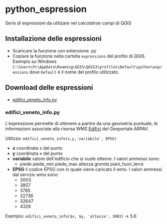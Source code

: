 # python_espression
Serie di expressioni da utilizare nel calcolatroe campi di QGIS

## Installazione delle espressioni
- Scaricare la funzione con estensione .py
- Copiare la funzione nella cartella `expressions` del profilo di QGIS. Esempio su Windows `C:\Users\Pc\AppData\Roaming\QGIS\QGIS3\profiles\Default\python\expressions` dove `Default` è il nome del profilo utilizzato.

## Download delle espressioni
- [edifici_veneto_info.py](https://github.com/ludovico85/GIS-RESOURCES/blob/master/python_expression/expression/edifici_veneto_info.py)

### edifici_veneto_info.py
L'espressione permette di ottenere a partire da una geometria puntuale, le informazioni associate alla risorsa WMS [Edifici](https://gaia.arpa.veneto.it/layers/dbnir:geonode:v_edifici) del Geoportale ARPAV.

Utilizzo: `edifici_veneto_info(x,y,'variabile', EPSG)`
- **x** coordinata x del punto
- **y** coordinata x del punto
- **variabile** valore dell'edificio che si vuole ottenre. I valori ammessi sono:
	- piede
      piede_min
      piede_max
      altezza
      gronda
      piani_fuori_terra
- **EPSG** il codice EPSG con in quale viene caricato il wms. I valori ammessi dal servzio wms sono:
	- 3003
    - 3857
	- 3785
    - 32736
    - 32647
    - 4326

Esempio: `edifici_veneto_info($x, $y, 'altezza', 3003)` -> 5.6